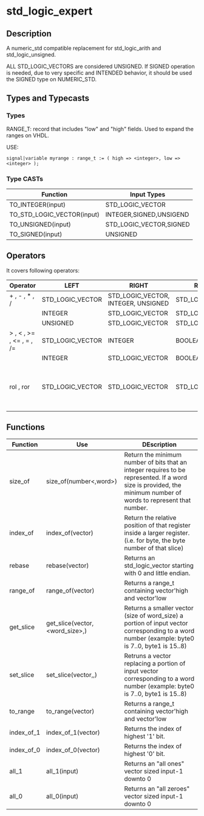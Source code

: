 # std_logic_expert

## Description
A numeric_std compatible replacement for std_logic_arith and std_logic_unsigned.

ALL STD_LOGIC_VECTORS are considered UNSIGNED. If SIGNED operation is needed, due to very specific and INTENDED behavior, it should be used the SIGNED type on NUMERIC_STD.

## Types and Typecasts

### Types

RANGE_T: record that includes "low" and "high" fields. Used to expand the ranges on VHDL.

USE:

    signal|variable myrange : range_t := ( high => <integer>, low => <integer> );
  
### Type CASTs

|Function|Input Types|
|---|---|
|TO_INTEGER(input)|STD_LOGIC_VECTOR|
|TO_STD_LOGIC_VECTOR(input)|INTEGER,SIGNED,UNSIGEND|
|TO_UNSIGNED(input)|STD_LOGIC_VECTOR,SIGNED|
|TO_SIGNED(input)|UNSIGNED|

## Operators

It covers following operators:

|Operator|LEFT|RIGHT|RESULT|Description|
|---|---|---|---|---|
|+ , - , * , / |STD_LOGIC_VECTOR|STD_LOGIC_VECTOR, INTEGER, UNSIGNED|STD_LOGIC_VECTOR|Arithmetic operator|
||INTEGER|STD_LOGIC_VECTOR|STD_LOGIC_VECTOR|
||UNSIGNED|STD_LOGIC_VECTOR|STD_LOGIC_VECTOR|
|> , < , >= , <= , = , /= |STD_LOGIC_VECTOR|INTEGER|BOOLEAN|Comparator operator|
||INTEGER|STD_LOGIC_VECTOR|BOOLEAN|
|rol , ror |STD_LOGIC_VECTOR|STD_LOGIC_VECTOR|STD_LOGIC_VECTOR|Rotation, getting the bit and placing back to begining.|

## Functions

|Function|Use|DEscription|
|---|---|---|
|size_of|size_of(number<,word>)|Return the minimum number of bits that an integer requires to be represented. If a word size is provided, the minimum number of words to represent that number.|
|index_of|index_of(vector)|Return the relative position of that register inside a larger register. (i.e. for byte, the byte number of that slice)|
|rebase|rebase(vector)|Returns an std_logic_vector starting with 0 and little endian.|
|range_of|range_of(vector)|Returns a range_t containing vector'high and vector'low|
|get_slice|get_slice(vector,<word_size>,<index>)|Returns a smaller vector (size of word_size) a portion of input vector corresponding to a word number (example: byte0 is 7..0, byte1 is 15..8)|
|set_slice|set_slice(vector,<word size>,<index>)|Retruns a vector replacing a portion of input vector corresponding to a word number (example: byte0 is 7..0, byte1 is 15..8)|
|to_range|to_range(vector)|Returns a range_t containing vector'high and vector'low|. Same of range_of (present to comply with other typecasts)
|index_of_1|index_of_1(vector)|Returns the index of highest '1' bit.|
|index_of_0|index_of_0(vector)|Returns the index of highest '0' bit.|
|all_1|all_1(input)|Returns an "all ones" vector sized input-1 downto 0|
|all_0|all_0(input)|Returns an "all zeroes" vector sized input-1 downto 0|
